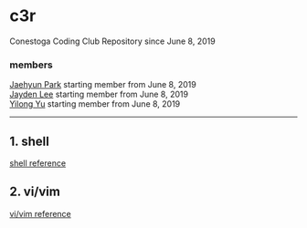 # c3r 
Conestoga Coding Club Repository since June 8, 2019

### members
[Jaehyun Park](https://jaeyp.github.io/) starting member from June 8, 2019  
[Jayden Lee]() starting member from June 8, 2019  
[Yilong Yu]() starting member from June 8, 2019  

---

## 1. shell
[shell reference](https://github.com/jaeyp/c3r/tree/master/shell)

## 2. vi/vim
[vi/vim reference](https://github.com/jaeyp/c3/tree/master/vi)

